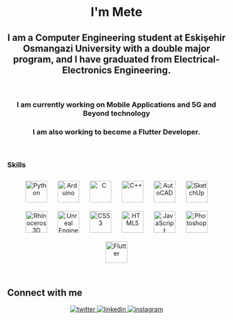
<h1 align="center">I'm Mete</h1>

<h2 align="center">I am a Computer Engineering student at Eskişehir Osmangazi University with a double major program, and I have graduated from Electrical-Electronics Engineering.</h2>
<br>  

<h3 align="center">I am currently working on Mobile Applications and 5G and Beyond technology</h3>  


<h3 align="center">I am also working to become a Flutter Developer. </h3>  


<br/>  


### Skills  
<div align="center"> 
<a href="https://www.python.org/" target="_blank"><img style="margin: 10px" src="https://profilinator.rishav.dev/skills-assets/python-original.svg" alt="Python" height="50" /></a>  
<a href="https://www.arduino.cc/" target="_blank"><img style="margin: 10px" src="https://profilinator.rishav.dev/skills-assets/arduino.png" alt="Arduino" height="50" /></a>  
<a href="https://www.cprogramming.com/" target="_blank"><img style="margin: 10px" src="https://profilinator.rishav.dev/skills-assets/c-original.svg" alt="C" height="50" /></a>  
<a href="https://www.cplusplus.com/" target="_blank"><img style="margin: 10px" src="https://profilinator.rishav.dev/skills-assets/cplusplus-original.svg" alt="C++" height="50" /></a>  
<a href="https://www.autodesk.com.tr/" target="_blank"><img style="margin: 10px" src="https://www.fileeagle.com/data/2021/05/AutoCAD-48x48.png" alt="AutoCAD" height="50" /></a>  
<a href="https://www.sketchup.com/en" target="_blank"><img style="margin: 10px" src="https://encrypted-tbn0.gstatic.com/images?q=tbn:ANd9GcSwQxB5LYAc_3le_9y8pHY6VMW8QKL-vQOVml_3RfU4TQDxnZGDsRUPGfkqo-4NGa48LepWx7y_ZGBZGElx2nbWtRJwTKHhsTf6BL66M14" alt="SketchUp" height="50" /></a>  
<a href="https://www.rhino3d.com/" target="_blank"><img style="margin: 10px" src="https://encrypted-tbn0.gstatic.com/images?q=tbn:ANd9GcQexgqtMLYo0tba14vQ_KfFuD4RI5Cn9JF3kQ&s" alt="Rhinoceros 3D" height="50" /></a>
<a href="https://www.unrealengine.com/en-US" target="_blank"><img style="margin: 10px" src="https://encrypted-tbn0.gstatic.com/images?q=tbn:ANd9GcTuEZyk8kjIdQNfoPdFSqVBPwfGeq159tYPoA&s" alt="Unreal Engine" height="50" /></a>  
<a href="https://www.w3schools.com/css/" target="_blank"><img style="margin: 10px" src="https://profilinator.rishav.dev/skills-assets/css3-original-wordmark.svg" alt="CSS3" height="50" /></a>  
<a href="https://en.wikipedia.org/wiki/HTML5" target="_blank"><img style="margin: 10px" src="https://profilinator.rishav.dev/skills-assets/html5-original-wordmark.svg" alt="HTML5" height="50" /></a>  
<a href="https://www.javascript.com/" target="_blank"><img style="margin: 10px" src="https://profilinator.rishav.dev/skills-assets/javascript-original.svg" alt="JavaScript" height="50" /></a>  			
<a href="https://www.adobe.com/in/products/photoshop.html" target="_blank"><img style="margin: 10px" src="https://profilinator.rishav.dev/skills-assets/photoshop-plain.svg" alt="Photoshop" height="50" /></a>  
<a href="https://flutter.dev/" target="_blank"><img style="margin: 10px" src="https://profilinator.rishav.dev/skills-assets/flutterio-icon.svg" alt="Flutter" height="50" /></a>  

</div>  

<br/>  


## Connect with me  
<div align="center">
<a href="https://twitter.com/metraa3" target="_blank">
<img src=https://img.shields.io/badge/twitter-%2300acee.svg?&style=for-the-badge&logo=twitter&logoColor=white alt=twitter style="margin-bottom: 5px;" />
</a>
<a href="https://linkedin.com/in/metehandogan" target="_blank">
<img src=https://img.shields.io/badge/linkedin-%231E77B5.svg?&style=for-the-badge&logo=linkedin&logoColor=white alt=linkedin style="margin-bottom: 5px;" />
</a>
<a href="https://instagram.com/metehandogan46" target="_blank">
<img src=https://img.shields.io/badge/instagram-%23000000.svg?&style=for-the-badge&logo=instagram&logoColor=white alt=instagram style="margin-bottom: 5px;" />
</a>  
</div>  


<br/>  

